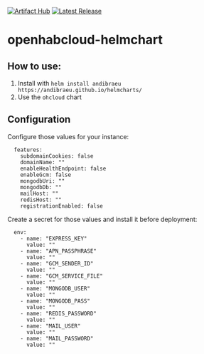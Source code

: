 [![Artifact Hub](https://img.shields.io/endpoint?url=https://artifacthub.io/badge/repository/andibraeu)](https://artifacthub.io/packages/search?repo=andibraeu) [![Latest Release](https://img.shields.io/github/v/release/andibraeu/helmcharts)]()  

# openhabcloud-helmchart

## How to use:

1. Install with `helm install andibraeu https://andibraeu.github.io/helmcharts/`
2. Use the `ohcloud` chart

## Configuration

Configure those values for your instance:

```
  features:
    subdomainCookies: false
    domainName: ""
    enableHealthEndpoint: false
    enableGcm: false
    mongodbUri: ""
    mongodbDb: ""
    mailHost: ""
    redisHost: ""
    registrationEnabled: false
```

Create a secret for those values and install it before deployment:

```
  env:
    - name: "EXPRESS_KEY"
      value: ""
    - name: "APN_PASSPHRASE"
      value: ""  
    - name: "GCM_SENDER_ID"
      value: ""
    - name: "GCM_SERVICE_FILE"
      value: ""
    - name: "MONGODB_USER"
      value: ""
    - name: "MONGODB_PASS"
      value: ""
    - name: "REDIS_PASSWORD"
      value: ""
    - name: "MAIL_USER"
      value: ""
    - name: "MAIL_PASSWORD"
      value: ""
```